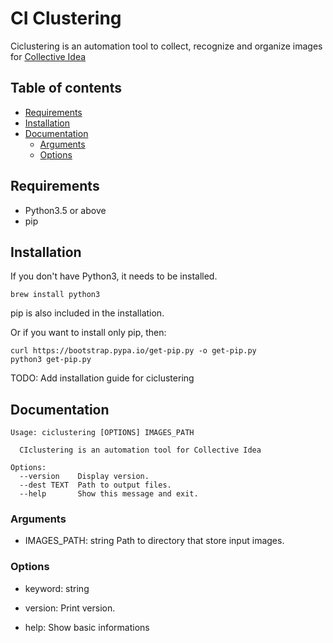 # CI Clustering

Ciclustering is an automation tool to collect, recognize and organize images for [Collective Idea](https://www.mikitotateisi.com/collective-idea/)

## Table of contents

- [Requirements](#requirements)
- [Installation](#installation)
- [Documentation](#documentation)
    - [Arguments](#arguments)
    - [Options](#options)

## Requirements

- Python3.5 or above
- pip

## Installation

If you don't have Python3, it needs to be installed.

```
brew install python3
```

pip is also included in the installation.

Or if you want to install only pip, then:

```
curl https://bootstrap.pypa.io/get-pip.py -o get-pip.py
python3 get-pip.py
```

TODO: Add installation guide for ciclustering

## Documentation

```
Usage: ciclustering [OPTIONS] IMAGES_PATH

  CIclustering is an automation tool for Collective Idea

Options:
  --version    Display version.
  --dest TEXT  Path to output files.
  --help       Show this message and exit.
```

### Arguments

- IMAGES\_PATH: string
    Path to directory that store input images.

### Options
 
- keyword: string

- version:
    Print version.

- help: 
    Show basic informations
